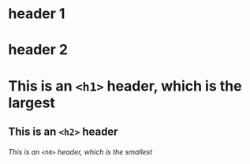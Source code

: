 # header 1
# header 2

# This is an `<h1>` header, which is the largest

## This is an `<h2>` header

###### This is an `<h6>` header, which is the smallest
